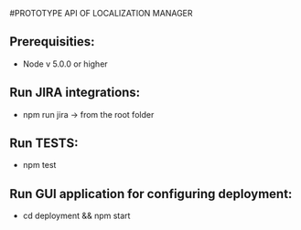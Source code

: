#PROTOTYPE API OF LOCALIZATION MANAGER

## Prerequisities:
- Node v 5.0.0 or higher

## Run JIRA integrations:
- npm run jira -> from the root folder

## Run TESTS:
- npm test

## Run GUI application for configuring deployment:
- cd deployment && npm start
